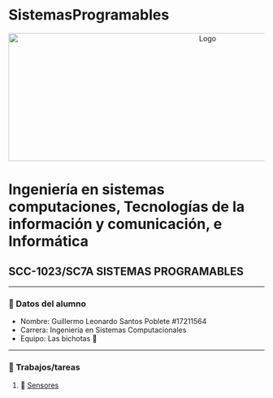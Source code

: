 # SistemasProgramables

<p align="center">
    <img alt="Logo" src="https://www.tijuana.tecnm.mx/wp-content/uploads/2014/11/Heading-Ing-sistemas-768x252.png" width=768 height=252>
</p>

# Ingeniería en sistemas computaciones, Tecnologías de la información y comunicación, e Informática

## SCC-1023/SC7A SISTEMAS PROGRAMABLES

---

### :green_book: Datos del alumno

* Nombre: Guillermo Leonardo Santos Poblete #17211564
* Carrera: Ingeniería en Sistemas Computacionales
* Equipo: Las bichotas :nail_care:
---

### :green_book: Trabajos/tareas​

1. :book: [Sensores](docs/D1.0_Sensores.md)
  

